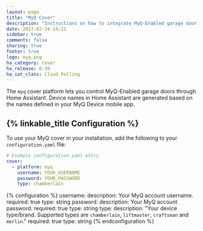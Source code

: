 ```yaml
---
layout: page
title: "MyQ Cover"
description: "Instructions on how to integrate MyQ-Enabled garage door covers into Home Assistant."
date: 2017-02-14 14:21
sidebar: true
comments: false
sharing: true
footer: true
logo: myq.png
ha_category: Cover
ha_release: 0.39
ha_iot_class: Cloud Polling
---
```


The `myq` cover platform lets you control MyQ-Enabled garage doors through Home Assistant. Device names in Home Assistant are generated based on the names defined in your MyQ Device mobile app.

## {% linkable_title Configuration %}

To use your MyQ cover in your installation, add the following to your `configuration.yaml` file:

```yaml
# Example configuration.yaml entry
cover:
  - platform: myq
    username: YOUR_USERNAME
    password: YOUR_PASSWORD
    type: chamberlain
```

{% configuration %}
username:
  description: Your MyQ account username.
  required: true
  type: string
password:
  description: Your MyQ account password.
  required: true
  type: string
type:
  description: "Your device type/brand. Supported types are `chamberlain`, `liftmaster`, `craftsman` and `merlin`."
  required: true
  type: string
{% endconfiguration %}

